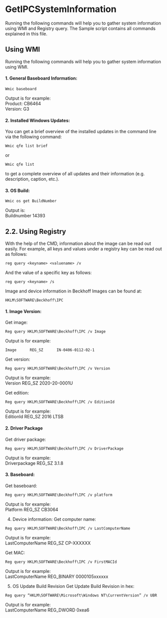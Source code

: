 # GetIPCSystemInformation
Running the following commands will help you to gather system information using WMI and Registry query.
The Sample script contains all commands explained in this file.

## Using WMI
Running the following commands will help you to gather system information using WMI.

#### 1.	General Baseboard Information:

```
Wmic baseboard
```

Output is for example:  
Product: CB6464  
Version: G3


#### 2.	Installed Windows Updates:

You can get a brief overview of the installed updates in the command line via the following command:

```
Wmic qfe list brief
```
or
```
Wmic qfe list 
```

to get a complete overview of all updates and their information (e.g. description, caption, etc.).

#### 3.	OS Build:

```
Wmic os get BuildNumber
```

Output is:  
Buildnumber
14393

## 2.2.	Using Registry

With the help of the CMD, information about the image can be read out easily. For example, all keys and values under a registry key can be read out as follows:
```
reg query <keyname> <valuename> /v
```
And the value of a specific key as follows:
```
reg query <keyname> /s
```

Image and device information in Beckhoff Images can be found at:
```
HKLM\SOFTWARE\Beckhoff\IPC
```

#### 1.	Image Version:
Get image:
```
Reg query HKLM\SOFTWARE\Beckhoff\IPC /v Image
```

Output is for example:
```  
Image      REG_SZ      IN-0406-0112-02-1
```

Get version:
```
Reg query HKLM\SOFTWARE\Beckhoff\IPC /v Version
```

Output is for example:  
Version       REG_SZ       2020-20-0001U

Get edition:
```
Reg query HKLM\SOFTWARE\Beckhoff\IPC /v EditionId
```

Output is for example:  
EditionId       REG_SZ       2016 LTSB

#### 2.	Driver Package
Get driver package:

```
Reg query HKLM\SOFTWARE\Beckhoff\IPC /v DriverPackage
```

Output is for example:  
Driverpackage       REG_SZ       3.1.8

#### 3.	Baseboard:
Get baseboard:
```
Reg query HKLM\SOFTWARE\Beckhoff\IPC /v platform
```

Output is for example:  
Platform       REG_SZ       CB3064

4.	Device information:
Get computer name:
```
Reg query HKLM\SOFTWARE\Beckhoff\IPC /v LastComputerName
```

Output is for example:  
LastComputerName       REG_SZ       CP-XXXXXX

Get MAC:
```
Reg query HKLM\SOFTWARE\Beckhoff\IPC /v FirstMACId
```

Output is for example:  
LastComputerName       REG_BINARY       0000105xxxxxx

5.	OS Update Build Revision
Get Update Build Revision in hex:
```
Reg query “HKLM\SOFTWARE\Microsoft\Windows NT\CurrentVersion” /v UBR 
```

Output is for example:  
LastComputerName       REG_DWORD       0xea6

